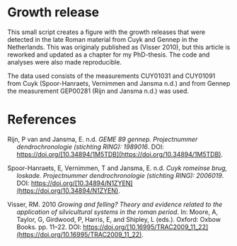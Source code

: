 
# Growth release

This small script creates a figure with the growth releases that were
detected in the late Roman material from Cuyk and Gennep in the
Netherlands. This was originaly published as (Visser 2010), but this
article is reworked and updated as a chapter for my PhD-thesis. The code
and analyses were also made reproducible.

The data used consists of the measurements CUY01031 and CUY01091 from
Cuyk (Spoor-Hanraets, Vernimmen and Jansma n.d.) and from Gennep the
measurement GEP00281 (Rijn and Jansma n.d.) was used.

# References

<div id="refs" class="references csl-bib-body hanging-indent"
line-spacing="2">

<div id="ref-vanrijn" class="csl-entry">

Rijn, P van and Jansma, E. n.d. *GEME 89 gennep. Projectnummer
dendrochronologie (stichting RING): 1989016*. DOI:
https://doi.org/[10.34894/1M5TDB](https://doi.org/10.34894/1M5TDB).

</div>

<div id="ref-spoor-hanraets" class="csl-entry">

Spoor-Hanraets, E, Vernimmen, T and Jansma, E. n.d. *Cuyk romeinse brug,
loskade. Projectnummer dendrochronologie (stichting RING): 2006019*.
DOI: https://doi.org/[10.34894/N1ZYEN](https://doi.org/10.34894/N1ZYEN).

</div>

<div id="ref-visser2010" class="csl-entry">

Visser, RM. 2010 *Growing and felling? Theory and evidence related to
the application of silvicultural systems in the roman period*. In:
Moore, A, Taylor, G, Girdwood, P, Harris, E, and Shipley, L (eds.).
Oxford: Oxbow Books. pp. 11–22. DOI:
https://doi.org/[10.16995/TRAC2009_11_22](https://doi.org/10.16995/TRAC2009_11_22).

</div>

</div>
